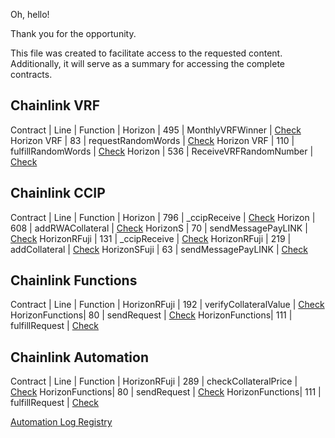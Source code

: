 Oh, hello!

Thank you for the opportunity.

This file was created to facilitate access to the requested content. Additionally, it will serve as a summary for accessing the complete contracts.

## Chainlink VRF
Contract        |   Line   | Function               |
Horizon         |   495    | MonthlyVRFWinner       | [Check]()
Horizon VRF     |   83     | requestRandomWords     | [Check]()
Horizon VRF     |   110    | fulfillRandomWords     | [Check]()
Horizon         |   536    | ReceiveVRFRandomNumber | [Check]()

## Chainlink CCIP
Contract        |   Line   |       Function         |
Horizon         |   796    |      _ccipReceive      | [Check]()
Horizon         |   608    |    addRWACollateral    | [Check]()
HorizonS        |   70     |   sendMessagePayLINK   | [Check]()
HorizonRFuji    |   131    |      _ccipReceive      | [Check]()
HorizonRFuji    |   219    |    addCollateral       | [Check]()
HorizonSFuji    |   63     |   sendMessagePayLINK   | [Check]()

## Chainlink Functions
Contract        |   Line   |        Function        |
HorizonRFuji    |   192    |  verifyCollateralValue | [Check]()
HorizonFunctions|   80     |       sendRequest      | [Check]()
HorizonFunctions|   111    |      fulfillRequest    | [Check]()

## Chainlink Automation
Contract        |   Line   |        Function        |
HorizonRFuji    |   289    |  checkCollateralPrice  | [Check]()
HorizonFunctions|   80     |       sendRequest      | [Check]()
HorizonFunctions|   111    |      fulfillRequest    | [Check]()

[Automation Log Registry](Automation-RG.pdf)
